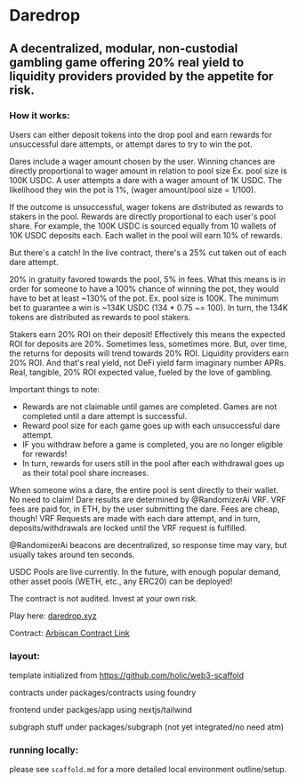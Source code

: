 # Daredrop

## A decentralized, modular, non-custodial gambling game offering 20% real yield to liquidity providers provided by the appetite for risk.

### How it works:

Users can either deposit tokens into the drop pool and earn rewards for unsuccessful dare attempts, or attempt dares to try to win the pot.

Dares include a wager amount chosen by the user. Winning chances are directly proportional to wager amount in relation to pool size
Ex. pool size is 100K USDC. A user attempts a dare with a wager amount of 1K USDC. The likelihood they win the pot is 1%, (wager amount/pool size = 1/100).

If the outcome is unsuccessful, wager tokens are distributed as rewards to stakers in the pool.
Rewards are directly proportional to each user's pool share. For example, the 100K USDC is sourced equally from 10 wallets of 10K USDC deposits each. Each wallet in the pool will earn 10% of rewards.

But there's a catch! In the live contract, there's a 25% cut taken out of each dare attempt.

20% in gratuity favored towards the pool, 5% in fees.
What this means is in order for someone to have a 100% chance of winning the pot, they would have to bet at least ~130% of the pot.
Ex. pool size is 100K. The minimum bet to guarantee a win is ~134K USDC (134 * 0.75 ~= 100).
In turn, the 134K tokens are distributed as rewards to pool stakers.

Stakers earn 20% ROI on their deposit!
Effectively this means the expected ROI for deposits are 20%. Sometimes less, sometimes more. But, over time, the returns for deposits will trend towards 20% ROI.
Liquidity providers earn 20% ROI. And that's real yield, not DeFi yield farm imaginary number APRs. Real, tangible, 20% ROI expected value, fueled by the love of gambling.

Important things to note:

- Rewards are not claimable until games are completed. Games are not completed until a dare attempt is successful.
- Reward pool size for each game goes up with each unsuccessful dare attempt.
- IF you withdraw before a game is completed, you are no longer eligible for rewards!
- In turn, rewards for users still in the pool after each withdrawal goes up as their total pool share increases.

When someone wins a dare, the entire pool is sent directly to their wallet. No need to claim!
Dare results are determined by @RandomizerAi VRF. VRF fees are paid for, in ETH, by the user submitting the dare. Fees are cheap, though!
VRF Requests are made with each dare attempt, and in turn, deposits/withdrawals are locked until the VRF request is fulfilled.

@RandomizerAi beacons are decentralized, so response time may vary, but usually takes around ten seconds.

USDC Pools are live currently. In the future, with enough popular demand, other asset pools (WETH, etc., any ERC20) can be deployed!

The contract is not audited. Invest at your own risk.

Play here: [daredrop.xyz](https://www.daredrop.xyz/)

Contract: [Arbiscan Contract Link](https://arbiscan.io/address/0xee7155c76f9dfa1c1a18525b33cfb93a04bfb220#code)


### layout:
template initialized from https://github.com/holic/web3-scaffold

contracts under packages/contracts using foundry

frontend under packges/app using nextjs/tailwind

subgraph stuff under packages/subgraph (not yet integrated/no need atm)


### running locally:
please see `scaffold.md` for a more detailed local environment outline/setup.
